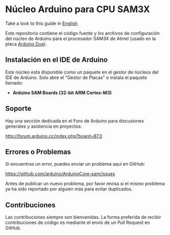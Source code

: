 # Núcleo Arduino para CPU SAM3X
Take a look to this guide in [English](README.md)

Este repositorio contiene el código fuente y los archivos de configuración del núcleo de Arduino para el procesador SAM3X de Atmel (usado en la placa [Arduino Due](https://www.arduino.cc/en/Main/ArduinoBoardDue)).

## Instalación en el IDE de Arduino

Este núcleo está disponible como un paquete en el gestor de núcleos del IDE de Arduino.
Solo abre el "Gestor de Placas" e instala el paquete llamado:

 * **Arduino SAM Boards (32-bit ARM Cortex-M3)**

## Soporte

Hay una sección dedicada en el Foro de Arduino para discusiones generales y asistencia en proyectos:

http://forum.arduino.cc/index.php?board=87.0

## Errores o Problemas

Si encuentras un error, puedes enviar un problema aquí en GitHub:

https://github.com/arduino/ArduinoCore-sam/issues

Antes de publicar un nuevo problema, por favor revisa si el mismo problema ya ha sido reportado por alguien más para evitar duplicados.

## Contribuciones

Las contribuciones siempre son bienvenidas.
La forma preferida de recibir contribuciones de código es mediante el envío de un Pull Request en GitHub.
